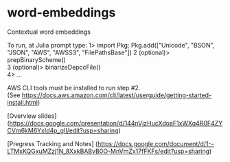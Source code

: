 # word-embeddings
Contextual word embeddings

To run, at Julia prompt type:
1> import Pkg; Pkg.add(["Unicode", "BSON", "JSON", "AWS", "AWSS3", "FilePathsBase"])
2 (optional)> prepBinaryScheme()  
3 (optional)> binarizeDepccFile()  
4>  ...

AWS CLI tools must be installed to run step #2.  
(See https://docs.aws.amazon.com/cli/latest/userguide/getting-started-install.html)

[Overview slides] 
(https://docs.google.com/presentation/d/144nVjzHucXdoaF1xWXq4R0F4ZYCVm6kM6YxId4p_gII/edit?usp=sharing)


[Pregress Tracking and Notes]
(https://docs.google.com/document/d/1--LTMxKQGxuMZzj1N_8XxkBABvB0O-MnVmZx17fFKFs/edit?usp=sharing)
